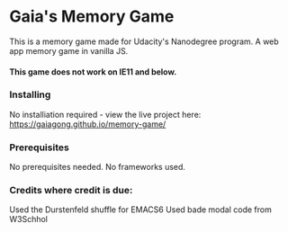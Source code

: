 # Gaia's Memory Game

This is a memory game made for Udacity's Nanodegree program.
A web app memory game in vanilla JS.

#### This game does not work on IE11 and below.

### Installing

No installiation required - view the live project here:
 https://gaiagong.github.io/memory-game/
 
### Prerequisites

No prerequisites needed. No frameworks used.

### Credits where credit is due:

Used the Durstenfeld shuffle for EMACS6
Used bade modal code from W3Schhol

